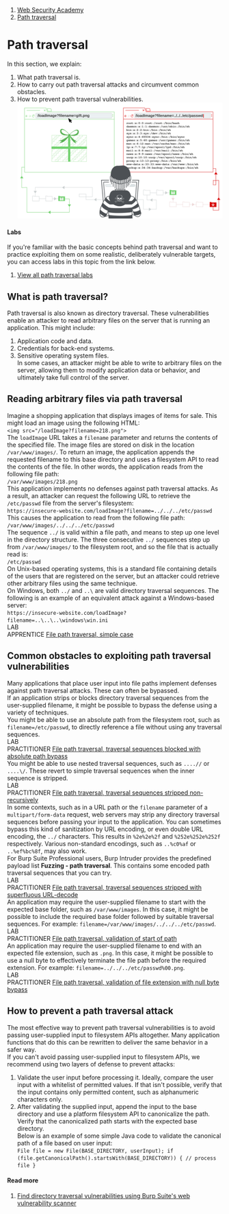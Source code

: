 1. [Web Security Academy](/web-security)  
2. [Path traversal](/web-security/file-path-traversal)  
  
# Path traversal  
  
In this section, we explain:   
  
1. What path traversal is. 
2. How to carry out path traversal attacks and circumvent common obstacles. 
3. How to prevent path traversal vulnerabilities. 
![Path traversal](directory-traversal.svg)  
  
#### Labs  
  
If you're familiar with the basic concepts behind path traversal and want to practice exploiting them on some realistic, deliberately vulnerable targets, you can access labs in this topic from the link below.   
  
1. [View all path traversal labs](/web-security/all-labs#path-traversal)  
  
## What is path traversal?  
  
Path traversal is also known as directory traversal. These vulnerabilities enable an attacker to read arbitrary files on the server that is running an application. This might include:   
  
1. Application code and data. 
2. Credentials for back-end systems. 
3. Sensitive operating system files.   
In some cases, an attacker might be able to write to arbitrary files on the server, allowing them to modify application data or behavior, and ultimately take full control of the server.   
  
## Reading arbitrary files via path traversal  
  
Imagine a shopping application that displays images of items for sale. This might load an image using the following HTML:   
`<img src="/loadImage?filename=218.png">`  
The `loadImage` URL takes a `filename` parameter and returns the contents of the specified file. The image files are stored on disk in the location `/var/www/images/`. To return an image, the application appends the requested filename to this base directory and uses a filesystem API to read the contents of the file. In other words, the application reads from the following file path:   
`/var/www/images/218.png`  
This application implements no defenses against path traversal attacks. As a result, an attacker can request the following URL to retrieve the `/etc/passwd` file from the server's filesystem:   
`https://insecure-website.com/loadImage?filename=../../../etc/passwd`  
This causes the application to read from the following file path:   
`/var/www/images/../../../etc/passwd`  
The sequence `../` is valid within a file path, and means to step up one level in the directory structure. The three consecutive `../` sequences step up from `/var/www/images/` to the filesystem root, and so the file that is actually read is:   
`/etc/passwd`  
On Unix-based operating systems, this is a standard file containing details of the users that are registered on the server, but an attacker could retrieve other arbitrary files using the same technique.   
On Windows, both `../` and `..\` are valid directory traversal sequences. The following is an example of an equivalent attack against a Windows-based server:   
`https://insecure-website.com/loadImage?filename=..\..\..\windows\win.ini`  
LAB  
APPRENTICE [File path traversal, simple case](/web-security/file-path-traversal/lab-simple)  
  
## Common obstacles to exploiting path traversal vulnerabilities  
  
Many applications that place user input into file paths implement defenses against path traversal attacks. These can often be bypassed.  
If an application strips or blocks directory traversal sequences from the user-supplied filename, it might be possible to bypass the defense using a variety of techniques.  
You might be able to use an absolute path from the filesystem root, such as `filename=/etc/passwd`, to directly reference a file without using any traversal sequences.  
LAB  
PRACTITIONER [File path traversal, traversal sequences blocked with absolute path bypass](/web-security/file-path-traversal/lab-absolute-path-bypass)  
You might be able to use nested traversal sequences, such as `....//` or `....\/`. These revert to simple traversal sequences when the inner sequence is stripped.  
LAB  
PRACTITIONER [File path traversal, traversal sequences stripped non-recursively](/web-security/file-path-traversal/lab-sequences-stripped-non-recursively)  
In some contexts, such as in a URL path or the `filename` parameter of a `multipart/form-data` request, web servers may strip any directory traversal sequences before passing your input to the application. You can sometimes bypass this kind of sanitization by URL encoding, or even double URL encoding, the `../` characters. This results in `%2e%2e%2f` and `%252e%252e%252f` respectively. Various non-standard encodings, such as `..%c0%af` or `..%ef%bc%8f`, may also work.  
For Burp Suite Professional users, Burp Intruder provides the predefined payload list **Fuzzing - path traversal**. This contains some encoded path traversal sequences that you can try.  
LAB  
PRACTITIONER [File path traversal, traversal sequences stripped with superfluous URL-decode](/web-security/file-path-traversal/lab-superfluous-url-decode)  
An application may require the user-supplied filename to start with the expected base folder, such as `/var/www/images`. In this case, it might be possible to include the required base folder followed by suitable traversal sequences. For example: `filename=/var/www/images/../../../etc/passwd`.  
LAB  
PRACTITIONER [File path traversal, validation of start of path](/web-security/file-path-traversal/lab-validate-start-of-path)  
An application may require the user-supplied filename to end with an expected file extension, such as `.png`. In this case, it might be possible to use a null byte to effectively terminate the file path before the required extension. For example: `filename=../../../etc/passwd%00.png`.  
LAB  
PRACTITIONER [File path traversal, validation of file extension with null byte bypass](/web-security/file-path-traversal/lab-validate-file-extension-null-byte-bypass)  
  
## How to prevent a path traversal attack  
  
The most effective way to prevent path traversal vulnerabilities is to avoid passing user-supplied input to filesystem APIs altogether. Many application functions that do this can be rewritten to deliver the same behavior in a safer way.   
If you can't avoid passing user-supplied input to filesystem APIs, we recommend using two layers of defense to prevent attacks:   
  
1. Validate the user input before processing it. Ideally, compare the user input with a whitelist of permitted values. If that isn't possible, verify that the input contains only permitted content, such as alphanumeric characters only. 
2. After validating the supplied input, append the input to the base directory and use a platform filesystem API to canonicalize the path. Verify that the canonicalized path starts with the expected base directory.   
Below is an example of some simple Java code to validate the canonical path of a file based on user input:   
`File file = new File(BASE_DIRECTORY, userInput); if (file.getCanonicalPath().startsWith(BASE_DIRECTORY)) { // process file }`  
  
#### Read more

1. [Find directory traversal vulnerabilities using Burp Suite's web vulnerability scanner](/burp/vulnerability-scanner)
